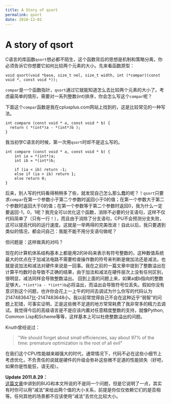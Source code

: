 ```yaml
---
title: A Story of qsort
permalink: qsort
date: 2010-12-01
---
```


# A story of qsort

C语言的库函数`qsort`想必都不陌生，这个函数背后的思想是机制和策略分离，你必须告诉它你想要它如何比较两个元素的大小。先来看函数原型：

    void qsort(void *base, size_t nel, size_t width, int (*compar)(const void *, const void *));

`compar`是一个函数指针，`qsort`通过它就能知道怎么去比较两个元素的大小了。考虑最简单的情形，需要对一系列整数(int)排序，你会怎么写这个`compar`呢？

下面这个`compar`函数是我在cplusplus.com网站上找到的，这是比较常见的一种写法。

    int compare (const void * a, const void * b) {
      return ( *(int*)a - *(int*)b );
    }

我当初学C语言的时候，第一次用`qsort`时却不是这么写的。

    int compare (const void * a, const void * b) {
        int ia = *(int*)a;
        int ib = *(int*)b;

        if (ia < ib) return -1;
        else if (ia > ib) return 1;
        else return 0;
    }

后来，别人写的代码看得稍稍多了些，就发现自己怎么那么蠢的呢？！`qsort`只要求`compar`在第一个参数小于第二个参数时返回小于0的值；在第一个参数大于第二个参数时返回大于0的值；在第一个参数等于第二个参数时返回0，我为什么一定要返回-1，0，1呢？我完全可以优化这个函数，消除不必要的分支语句，这样不仅代码简单了（只有一行！），而且由于消除了分支语句，CPU不会预测分支失败，这可以提高代码的运行速度。这就是一举两得的完美改进！自此以后，我只要遇到类似的情况，都会问自己：我能不能不用分支语句做呢？

但问题是：这样做真的对吗？

现在的计算机体系结构基本上都是用2的补码来表示有符号整数的，这种数值系统最大的优点在于加减法电路不需要检查操作数的符号来判断是做加法还是减法，也就是说加法和减法对硬件来说是一回事。我在之前的一篇文章中提到了整数溢出在计算平均数时会导致不正确的结果，由于加法和减法在硬件层次上没有任何区别，很明显，减法同样会导致整数溢出。
回到上面的问题上来，如果a或b指向的整数足够大，`*(int*)a - *(int*)b`必将溢出，而溢出会导致符号位丢失。假如你没有意识到这个问题，也许你会花上一上午的时间去调试为什么你写的代码认为2147483647比-2147483648小。我以前常觉得自己不会在这种近乎“弱智”的问题上犯错，可事实证明，正是这些微不足道的地方常常耗费了我非常多的精力去调试。我觉得今后的高级语言是不是应该内置对任意精度整数的支持，就像Python, Common Lisp和Scheme等等，这样基本上可以杜绝整数溢出的问题。

Knuth曾经说过：

>"We should forget about small efficiencies, say about 97% of the time: premature optimization is the root of all evil"

在我们这个CPU性能越来越强大的时代，通常情况下，代码不必在这些小细节上考虑优化，不负责任的说就是硬件的升级会弥补这些微不足道的性能损失（好吧，如果你是性能狂，请无视）。

**Update 2011.8.29：**  
[这篇文章][old-bug]中讲到的BUG和本文所说的不是同一个问题，但是它说明了一点，其实有时你可以用“减法”来给出两个值的大小关系，前提是你仅仅依赖它们的是否相等。任何其他的场景都不应该使用“减法”去优化比较大小。

[old-bug]: http://www.azulsystems.com/blog/cliff/2011-08-28-just-fixed-a-20-year-old-bug "Just fixed a 20 year old bug"
